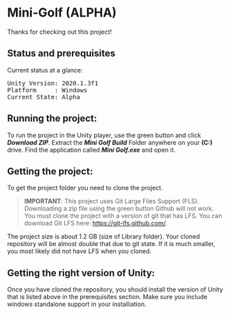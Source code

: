 
# Mini-Golf (ALPHA)

Thanks for checking out this project!

## Status and prerequisites

Current status at a glance:

<pre>Unity Version: 2020.1.3f1
Platform     : Windows
Current State: Alpha
</pre>

## Running the project:

To run the project in the Unity player, use the green button and click ***Download ZIP***.
Extract the ***Mini Golf Build*** Folder anywhere on your **(C:)** drive.
Find the application called ***Mini Golf.exe*** and open it.

## Getting the project:

To get the project folder you need to clone the project.

> **IMPORTANT**: This project uses Git Large Files Support (FLS).
Downloading a zip file using the green button Github will not work. You must clone the project with a version of git that has LFS. You can download Git LFS here: https://git-lfs.github.com/.

The project size is about 1.2 GB (size of Library folder). Your cloned repository will be almost double that due to git state. If it is much smaller, you most likely did not have LFS when you cloned.

## Getting the right version of Unity:

Once you have cloned the repository, you should install the version of Unity that is listed above in the prerequisites section. Make sure you include windows standalone support in your installiation.
